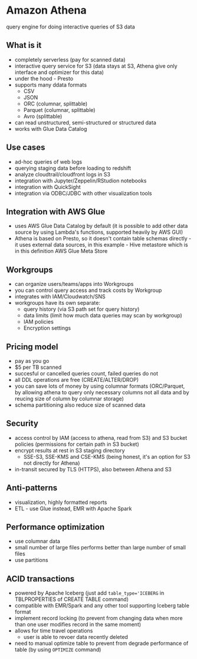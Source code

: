 # Amazon Athena
query engine for doing interactive queries of S3 data

## What is it
* completely serverless (pay for scanned data)
* interactive query service for S3 (data stays at S3, Athena give only interface and optimizer for this data)
* under the hood - Presto
* supports many ddata formats
  * CSV
  * JSON
  * ORC (columnar, splittable)
  * Parquet (columnar, splittable)
  * Avro (splittable)
* can read unstructured, semi-structured or structured data
* works with Glue Data Catalog

## Use cases
* ad-hoc queries of web logs
* querying staging data before loading to redshift
* analyze cloudtrail/cloudfront logs in S3
* integration with Jupyter/Zeppelin/RStudion notebooks
* integration with QuickSight
* integration via ODBC/JDBC with other visualization tools

## Integration with AWS Glue
* uses AWS Glue Data Catalog by default (it is possible to add other data source by using Lambda's functions, supported heavily by AWS GUI)
* Athena is based on Presto, so it doesn't contain table schemas directly - it uses external data sources, in this example - Hive metastore which is in this definition AWS Glue Meta Store

## Workgroups
* can organize users/teams/apps into Workgroups
* you can control query access and track costs by Workgroup
* integrates with IAM/Cloudwatch/SNS
* workgroups have its own separate:
  * query history (via S3 path set for query history)
  * data limits (limit how much data queries may scan by workgroup)
  * IAM policies
  * Encryption settings

## Pricing model
* pay as you go
* $5 per TB scanned
* succesful or cancelled queries count, failed queries do not
* all DDL operations are free (CREATE/ALTER/DROP)
* you can save lots of money by using columnar formats (ORC/Parquet, by allowing athena to query only necessary columns not all data and by reucing size of column by columnar storage)
* schema partitioning also reduce size of scanned data

## Security
* access control by IAM (access to athena, read from S3) and S3 bucket policies (permissions for certain path in S3 bucket)
* encrypt results at rest in S3 staging directory
  * SSE-S3, SSE-KMS and CSE-KMS (being honest, it's an option for S3 not directly for Athena)
* in-transit secured by TLS (HTTPS), also between Athena and S3

## Anti-patterns
* visualization, highly formatted reports
* ETL - use Glue instead, EMR with Apache Spark

## Performance optimization
* use columnar data
* small number of large files performs better than large number of small files
* use partitions

## ACID transactions
* powered by Apache Iceberg (just add `table_type='ICEBERG` in TBLPROPERTIES of CREATE TABLE command)
* compatible with EMR/Spark and any other tool supporting Iceberg table format
* implement record locking (to prevent from changing data when more than one user modifies record in the same moment)
* allows for time travel operations
  * user is able to revoer data recently deleted
* need to manual optimize table to prevent from degrade performance of table (by using `OPTIMIZE` command)
 